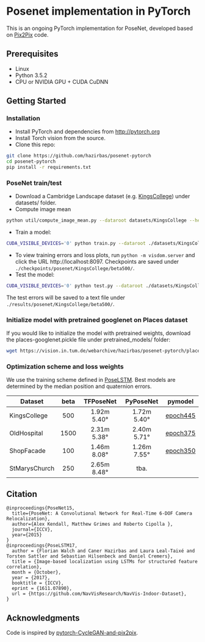 # Posenet implementation in PyTorch
This is an ongoing PyTorch implementation for PoseNet, developed based on [Pix2Pix](https://github.com/junyanz/pytorch-CycleGAN-and-pix2pix) code.

## Prerequisites
- Linux
- Python 3.5.2
- CPU or NVIDIA GPU + CUDA CuDNN

## Getting Started
### Installation
- Install PyTorch and dependencies from http://pytorch.org
- Install Torch vision from the source.
- Clone this repo:
```bash
git clone https://github.com/hazirbas/posenet-pytorch
cd posenet-pytorch
pip install -r requirements.txt
```

### PoseNet train/test
- Download a Cambridge Landscape dataset (e.g. [KingsCollege](http://mi.eng.cam.ac.uk/projects/relocalisation/#dataset)) under datasets/ folder.
- Compute image mean
```bash
python util/compute_image_mean.py --dataroot datasets/KingsCollege --height 256 --width 455 --save_resized_imgs
```
- Train a model:
```bash
CUDA_VISIBLE_DEVICES='0' python train.py --dataroot ./datasets/KingsCollege --name posenet/KingsCollege/beta500 --beta 500 --niter 500
```
- To view training errors and loss plots, run `python -m visdom.server` and click the URL http://localhost:8097. Checkpoints are saved under `./checkpoints/posenet/KingsCollege/beta500/`.
- Test the model:
```bash
CUDA_VISIBLE_DEVICES='0' python test.py --dataroot ./datasets/KingsCollege --name posenet/KingsCollege/beta500
```
The test errors will be saved to a text file under `./results/posenet/KingsCollege/beta500/`.

### Initialize model with pretrained googlenet on Places dataset
If you would like to initialize the model with pretrained weights, download the places-googlenet.pickle file under pretrained_models/ folder:
``` bash
wget https://vision.in.tum.de/webarchive/hazirbas/posenet-pytorch/places-googlenet.pickle
```
### Optimization scheme and loss weights
We use the training scheme defined in [PoseLSTM](https://arxiv.org/abs/1611.07890). Best models are determined by the median position and quaternion errors.

| Dataset       | beta | TFPoseNet | PyPoseNet | pymodel |
| ------------- |:----:| :----: | :----: | :----: |
| KingsCollege  | 500  | 1.92m 5.40° | 1.72m 5.40° | [epoch445](https://vision.in.tum.de/webarchive/hazirbas/posenet-pytorch/KingsCollege.zip) |
| OldHospital   | 1500 | 2.31m 5.38° | 2.40m 5.71° | [epoch375](https://vision.in.tum.de/webarchive/hazirbas/posenet-pytorch/OldHospital.zip) |
| ShopFacade    | 100  | 1.46m 8.08° | 1.26m 7.55° | [epoch350](https://vision.in.tum.de/webarchive/hazirbas/posenet-pytorch/ShopFacade.zip) |
| StMarysChurch | 250  | 2.65m 8.48°| tba. |

## Citation
```
@inproceedings{PoseNet15,
  title={PoseNet: A Convolutional Network for Real-Time 6-DOF Camera Relocalization},
  author={Alex Kendall, Matthew Grimes and Roberto Cipolla },
  journal={ICCV},
  year={2015}
}
@inproceedings{PoseLSTM17,
  author = {Florian Walch and Caner Hazirbas and Laura Leal-Taixé and Torsten Sattler and Sebastian Hilsenbeck and Daniel Cremers},
  title = {Image-based localization using LSTMs for structured feature correlation},
  month = {October},
  year = {2017},
  booktitle = {ICCV},
  eprint = {1611.07890},
  url = {https://github.com/NavVisResearch/NavVis-Indoor-Dataset},
}
```
## Acknowledgments
Code is inspired by [pytorch-CycleGAN-and-pix2pix]((https://github.com/junyanz/pytorch-CycleGAN-and-pix2pix)).
